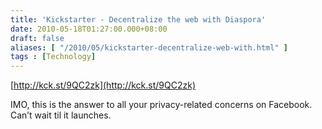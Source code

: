 ```yaml
---
title: 'Kickstarter - Decentralize the web with Diaspora'
date: 2010-05-18T01:27:00.000+08:00
draft: false
aliases: [ "/2010/05/kickstarter-decentralize-web-with.html" ]
tags : [Technology]
---
```


[http://kck.st/9QC2zk](http://kck.st/9QC2zk)

IMO, this is the answer to all your privacy-related concerns on Facebook. Can’t wait til it launches.